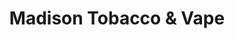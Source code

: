 ---
title: "Madison Tobacco & Vape"
url: /madison-heights/madison-tobacco-and-vape/
shop: tobacco
---